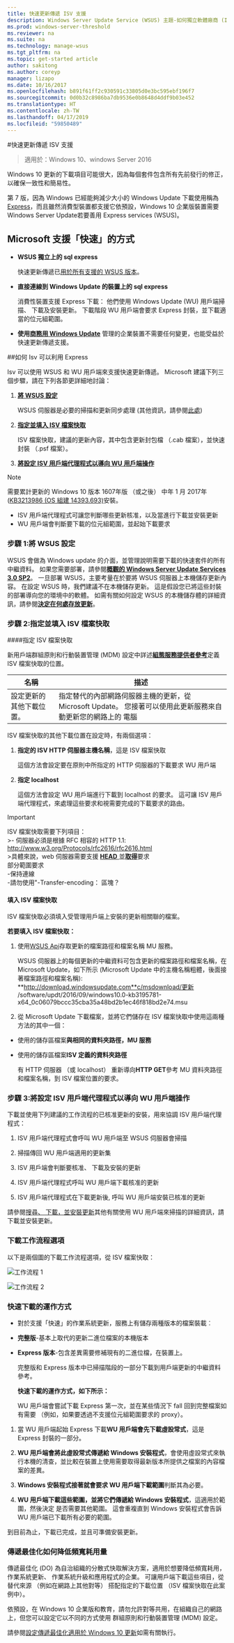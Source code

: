 ```yaml
---
title: 快速更新傳遞 ISV 支援
description: Windows Server Update Service (WSUS) 主題-如何獨立軟體廠商 (ISV) 可以設定 Express 使用 WSUS 的更新傳遞
ms.prod: windows-server-threshold
ms.reviewer: na
ms.suite: na
ms.technology: manage-wsus
ms.tgt_pltfrm: na
ms.topic: get-started article
author: sakitong
ms.author: coreyp
manager: lizapo
ms.date: 10/16/2017
ms.openlocfilehash: b891f61ff2c930591c33805d0e3bc595ebf196f7
ms.sourcegitcommit: 0d0b32c8986ba7db9536e0b8648d4ddf9b03e452
ms.translationtype: HT
ms.contentlocale: zh-TW
ms.lasthandoff: 04/17/2019
ms.locfileid: "59850489"
---
```

#<a name="express-update-delivery-isv-support"></a>快速更新傳遞 ISV 支援

>適用於：Windows 10、windows Server 2016

Windows 10 更新的下載項目可能很大，因為每個套件包含所有先前發行的修正，以確保一致性和簡易性。  

第 7 版，因為 Windows 已經能夠減少大小的 Windows Update 下載使用稱為[Express](https://technet.microsoft.com/library/cc708456(v=ws.10).aspx#Anchor_2)，而且雖然消費型裝置都支援它依預設，Windows 10 企業版裝置需要 Windows Server Update若要善用 Express services (WSUS)。

## <a name="how-microsoft-supports-express"></a>Microsoft 支援「快速」的方式

- **WSUS 獨立上的 sql express**

    快速更新傳遞已[用於所有支援的 WSUS 版本](https://technet.microsoft.com/library/cc708456(v=ws.10).aspx)。

- **直接連線到 Windows Update 的裝置上的 sql express** 

    消費性裝置支援 Express 下載： 他們使用 Windows Update (WU) 用戶端掃描、 下載及安裝更新。 下載階段 WU 用戶端會要求 Express 封裝，並下載適當的位元組範圍。

-  **使用[商務用 Windows Update](https://technet.microsoft.com/itpro/windows/manage/waas-manage-updates-wufb)** 管理的企業裝置不需要任何變更，也能受益於快速更新傳遞支援。

##<a name="how-isvs-can-take-advantage-of-express"></a>如何 Isv 可以利用 Express

Isv 可以使用 WSUS 和 WU 用戶端來支援快速更新傳遞。 Microsoft 建議下列三個步驟，請在下列各節更詳細地討論：

1.  [**將 WSUS 設定**](#BKMK_1)

    WSUS 伺服器是必要的掃描和更新同步處理 (其他資訊，請參閱[此處](https://technet.microsoft.com/library/dn800972(v=ws.11).aspx))

2.  [**指定並填入 ISV 檔案快取**](#BKMK_2)

    ISV 檔案快取，建議的更新內容，其中包含更新封包檔 （.cab 檔案），並快速封裝 （.psf 檔案）。

3.  [**將設定 ISV 用戶端代理程式以導向 WU 用戶端操作**](#BKMK_3)

>[!NOTE]
>需要累計更新的 Windows 10 版本 1607年版 （或之後） 中年 1 月 2017年 ([KB3213986 (OS 組建 14393.693)](https://support.microsoft.com/en-us/help/4009938/january-10-2017-kb3213986-os-build-14393-693)安裝。
    
   - ISV 用戶端代理程式可讓您判斷哪些更新核准，以及當進行下載並安裝更新
   - WU 用戶端會判斷要下載的位元組範圍，並起始下載要求

### <a name="BKMK_1"></a>步驟 1:將 WSUS 設定

WSUS 會做為 Windows update 的介面，並管理說明需要下載的快速套件的所有中繼資料。 如果您需要部署，請參閱[**概觀的 Windows Server Update Services 3.0 SP2**](https://technet.microsoft.com/library/dd939931(v=ws.10).aspx)。 一旦部署 WSUS，主要考量在於要將 WSUS 伺服器上本機儲存更新內容。 在設定 WSUS 時，我們建議不在本機儲存更新。 這是假設您已將這些封裝的部署導向您的環境中的軟體。 如需有關如何設定 WSUS 的本機儲存體的詳細資訊，請參閱[**決定在何處存放更新**](https://technet.microsoft.com/library/cc720494(v=ws.10).aspx)。

### <a name="BKMK_2"></a>步驟 2:指定並填入 ISV 檔案快取 

####<a name="specify-the-isv-file-cache"></a>指定 ISV 檔案快取

新用戶端群組原則和行動裝置管理 (MDM) 設定中詳述[**組態服務提供者參考**](https://msdn.microsoft.com/en-us/windows/hardware/commercialize/customize/mdm/configuration-service-provider-reference)定義 ISV 檔案快取的位置。

| **名稱**                                              | **描述**                                                                                                                                                      |
|-------------------------------------------------------|----------------------------------------------------------------------------------------------------------------------------------------------------------------------|
| 設定更新的其他下載位置。 | 指定替代的內部網路伺服器主機的更新，從 Microsoft Update。 您接著可以使用此更新服務來自動更新您的網路上的 電腦 |

ISV 檔案快取的其他下載位置在設定時，有兩個選項：

1. **指定的 ISV HTTP 伺服器主機名稱**，這是 ISV 檔案快取
    
    這個方法會設定要在原則中所指定的 HTTP 伺服器的下載要求 WU 用戶端

2. **指定 localhost**
 
    這個方法會設定 WU 用戶端進行下載到 localhost 的要求。 這可讓 ISV 用戶端代理程式，來處理這些要求和視需要完成的下載要求的路由。

>[!IMPORTANT]
>ISV 檔案快取需要下列項目：                                                          
                                                                                                                                   >- 伺服器必須是根據 RFC 相容的 HTTP 1.1: <http://www.w3.org/Protocols/rfc2616/rfc2616.html>                                                                                                                                                                
                                                                                                                                   >具體來說，web 伺服器需要支援                                                                                                                                                                                                                                      [ **HEAD** ](http://www.w3.org/Protocols/rfc2616/rfc2616-sec9.html)並[**取得**](http://www.w3.org/Protocols/rfc2616/rfc2616-sec9.htm)要求<br>                                                                                                                                                                                                                                                                                                  部分範圍要求<br>                                                                                                                                                                                                                                                                                                                                                                                                                                                                                                                                                   -保持連線<br>                                                                                                                                                                                                                                                                                                                                                                                                                            -請勿使用"-Transfer-encoding： 區塊？                                                                                                 

#### <a name="populate-the-isv-file-cache"></a>填入 ISV 檔案快取

ISV 檔案快取必須填入受管理用戶端上安裝的更新相關聯的檔案。 

**若要填入 ISV 檔案快取：**

1. 使用[WSUS Api](https://msdn.microsoft.com/en-us/library/windows/desktop/microsoft.updateservices.administration.updatefile(v=vs.85).aspx)存取更新的檔案路徑和檔案名稱 MU 服務。

    WSUS 伺服器上的每個更新的中繼資料可包含更新的檔案路徑和檔案名稱，在 Microsoft Update，如下所示 (Microsoft Update 中的主機名稱粗體，後面接著檔案路徑和檔案名稱): **http://download.windowsupdate.com**c/msdownload/更新 /software/updt/2016/09/windows10.0-kb3195781-x64_0c06079bccc35cba35a48bd2b1ec46f818bd2e74.msu

2. 從 Microsoft Update 下載檔案，並將它們儲存在 ISV 檔案快取中使用這兩種方法的其中一個： 

 - 使用的儲存區檔案**與相同的資料夾路徑，MU 服務**

 - 使用的儲存區檔案**ISV 定義的資料夾路徑**

    有 HTTP 伺服器 （或 localhost） 重新導向**HTTP GET**參考 MU 資料夾路徑和檔案名稱，到 ISV 檔案位置的要求。

### <a name="BKMK_3"></a>步驟 3:將設定 ISV 用戶端代理程式以導向 WU 用戶端操作

下載並使用下列建議的工作流程的已核准更新的安裝，用來協調 ISV 用戶端代理程式：

1.  ISV 用戶端代理程式會呼叫 WU 用戶端至 WSUS 伺服器會掃描

2.  掃描傳回 WU 用戶端適用的更新集

3.  ISV 用戶端會判斷要核准、 下載及安裝的更新

4.  ISV 用戶端代理程式呼叫 WU 用戶端下載核准的更新

5.  ISV 用戶端代理程式在下載更新後, 呼叫 WU 用戶端安裝已核准的更新

請參閱[搜尋、 下載，並安裝更新](https://msdn.microsoft.com/en-us/library/windows/desktop/aa387102(v=vs.85).aspx)其他有關使用 WU 用戶端來掃描的詳細資訊，請下載並安裝更新。

### <a name="download-workflow-options"></a>下載工作流程選項

以下是兩個圖的下載工作流程選項，從 ISV 檔案快取：

![工作流程 1](../../media/express-update-delivery-isv-support/image1.png)

![工作流程 2](../../media/express-update-delivery-isv-support/image2.png)
### <a name="how-express-download-works"></a>快速下載的運作方式

- 對於支援「快速」的作業系統更新，服務上有儲存兩種版本的檔案裝載︰

 - **完整版**-基本上取代的更新二進位檔案的本機版本

 - **Express 版本**-包含差異需要修補現有的二進位檔，在裝置上。 

   完整版和 Express 版本中已掃描階段的一部分下載到用戶端更新的中繼資料參考。 

   **快速下載的運作方式，如下所示：**

   WU 用戶端會嘗試下載 Express 第一次，並在某些情況下 fall 回到完整檔案如有需要 （例如，如果要透過不支援位元組範圍要求的 proxy）。

  1. 當 WU 用戶端起始 Express 下載**WU 用戶端會先下載虛設常式**，這是 Express 封裝的一部分。

  2. **WU 用戶端會將此虛設常式傳遞給 Windows 安裝程式**，會使用虛設常式來執行本機的清查，並比較在裝置上使用需要取得最新版本所提供之檔案的內容檔案的差異。

  3. **Windows 安裝程式接著就會要求 WU 用戶端下載範圍**判斷其為必要。

  4. **WU 用戶端下載這些範圍，並將它們傳遞給 Windows 安裝程式**，這適用於範圍，然後決定 是否需要其他範圍。 這會重複直到 Windows 安裝程式會告訴 WU 用戶端已下載所有必要的範圍。

  到目前為止，下載已完成，並且可準備安裝更新。

### <a name="how-delivery-optimization-reduces-bandwidth-consumption"></a>傳遞最佳化如何降低頻寬耗用量

傳遞最佳化 (DO) 為自治組織的分散式快取解決方案，適用於想要降低頻寬耗用，作業系統更新、 作業系統升級和應用程式的企業。 可讓用戶端下載這些項目，從替代來源 （例如在網路上其他對等） 搭配指定的下載位置 （ISV 檔案快取在此案例中）。

依預設，在 Windows 10 企業版和教育，請勿允許對等共用，在組織自己的網路上，但您可以設定它以不同的方式使用 群組原則和行動裝置管理 (MDM) 設定。

請參閱[設定傳遞最佳化適用於 Windows 10 更新](https://technet.microsoft.com/itpro/windows/manage/waas-delivery-optimization)如需有關執行。
